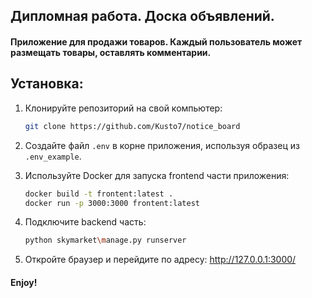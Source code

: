 ## Дипломная работа. Доска объявлений.
#### Приложение для продажи товаров. Каждый пользователь может размещать товары, оставлять комментарии.

## Установка:

1. Клонируйте репозиторий на свой компьютер:

   ```bash
   git clone https://github.com/Kusto7/notice_board
   ```
2. Создайте файл `.env` в корне приложения, используя образец из `.env_example`.
3. Используйте Docker для запуска frontend части приложения:
    ```bash
   docker build -t frontent:latest . 
   docker run -p 3000:3000 frontent:latest
    ```
4. Подключите backend часть:
    ```bash
   python skymarket\manage.py runserver 
    ```
5. Откройте браузер и перейдите по адресу: http://127.0.0.1:3000/
#### Enjoy!